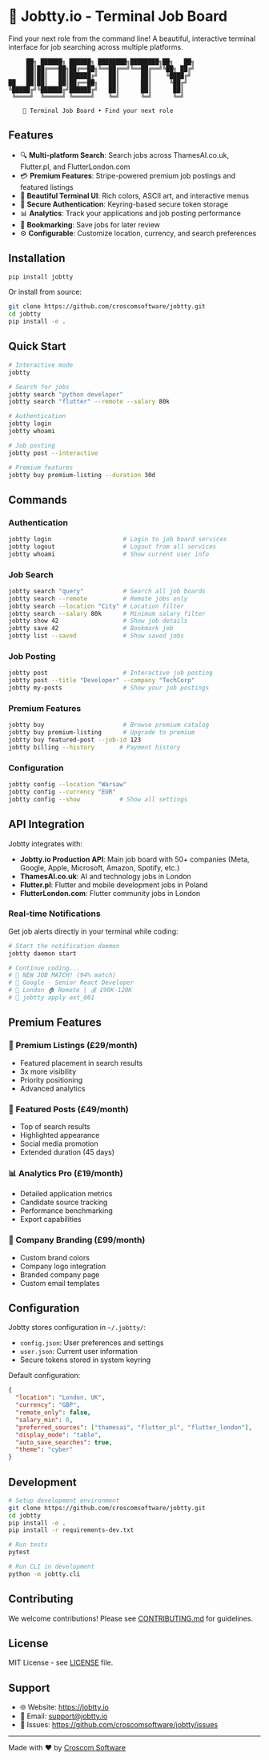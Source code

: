 # 🚀 Jobtty.io - Terminal Job Board

Find your next role from the command line! A beautiful, interactive terminal interface for job searching across multiple platforms.

```
     ██╗ ██████╗ ██████╗ ████████╗████████╗██╗   ██╗
     ██║██╔═══██╗██╔══██╗╚══██╔══╝╚══██╔══╝╚██╗ ██╔╝
     ██║██║   ██║██████╔╝   ██║      ██║    ╚████╔╝ 
██   ██║██║   ██║██╔══██╗   ██║      ██║     ╚██╔╝  
╚█████╔╝╚██████╔╝██████╔╝   ██║      ██║      ██║   
 ╚════╝  ╚═════╝ ╚═════╝    ╚═╝      ╚═╝      ╚═╝   
                                                     
    🚀 Terminal Job Board • Find your next role
```

## Features

- 🔍 **Multi-platform Search**: Search jobs across ThamesAI.co.uk, Flutter.pl, and FlutterLondon.com
- 💳 **Premium Features**: Stripe-powered premium job postings and featured listings
- 🎨 **Beautiful Terminal UI**: Rich colors, ASCII art, and interactive menus
- 🔐 **Secure Authentication**: Keyring-based secure token storage
- 📊 **Analytics**: Track your applications and job posting performance
- 🔖 **Bookmarking**: Save jobs for later review
- ⚙️ **Configurable**: Customize location, currency, and search preferences

## Installation

```bash
pip install jobtty
```

Or install from source:
```bash
git clone https://github.com/croscomsoftware/jobtty.git
cd jobtty
pip install -e .
```

## Quick Start

```bash
# Interactive mode
jobtty

# Search for jobs
jobtty search "python developer"
jobtty search "flutter" --remote --salary 80k

# Authentication
jobtty login
jobtty whoami

# Job posting
jobtty post --interactive

# Premium features
jobtty buy premium-listing --duration 30d
```

## Commands

### Authentication
```bash
jobtty login                    # Login to job board services
jobtty logout                   # Logout from all services
jobtty whoami                   # Show current user info
```

### Job Search
```bash
jobtty search "query"           # Search all job boards
jobtty search --remote          # Remote jobs only
jobtty search --location "City" # Location filter
jobtty search --salary 80k      # Minimum salary filter
jobtty show 42                  # Show job details
jobtty save 42                  # Bookmark job
jobtty list --saved             # Show saved jobs
```

### Job Posting
```bash
jobtty post                     # Interactive job posting
jobtty post --title "Developer" --company "TechCorp"
jobtty my-posts                 # Show your job postings
```

### Premium Features
```bash
jobtty buy                      # Browse premium catalog
jobtty buy premium-listing      # Upgrade to premium
jobtty buy featured-post --job-id 123
jobtty billing --history       # Payment history
```

### Configuration
```bash
jobtty config --location "Warsaw"
jobtty config --currency "EUR"
jobtty config --show           # Show all settings
```

## API Integration

Jobtty integrates with:

- **Jobtty.io Production API**: Main job board with 50+ companies (Meta, Google, Apple, Microsoft, Amazon, Spotify, etc.)
- **ThamesAI.co.uk**: AI and technology jobs in London
- **Flutter.pl**: Flutter and mobile development jobs in Poland  
- **FlutterLondon.com**: Flutter community jobs in London

### Real-time Notifications

Get job alerts directly in your terminal while coding:

```bash
# Start the notification daemon
jobtty daemon start

# Continue coding... 
# 🎯 NEW JOB MATCH! (94% match)
# 🏢 Google - Senior React Developer
# 📍 London 🏠 Remote | 💰 £90K-120K
# 🚀 jobtty apply ext_001
```

## Premium Features

### 💎 Premium Listings (£29/month)
- Featured placement in search results
- 3x more visibility
- Priority positioning
- Advanced analytics

### 🚀 Featured Posts (£49/month)
- Top of search results
- Highlighted appearance
- Social media promotion
- Extended duration (45 days)

### 📊 Analytics Pro (£19/month)
- Detailed application metrics
- Candidate source tracking
- Performance benchmarking
- Export capabilities

### 🎨 Company Branding (£99/month)
- Custom brand colors
- Company logo integration
- Branded company page
- Custom email templates

## Configuration

Jobtty stores configuration in `~/.jobtty/`:
- `config.json`: User preferences and settings
- `user.json`: Current user information
- Secure tokens stored in system keyring

Default configuration:
```json
{
  "location": "London, UK",
  "currency": "GBP", 
  "remote_only": false,
  "salary_min": 0,
  "preferred_sources": ["thamesai", "flutter_pl", "flutter_london"],
  "display_mode": "table",
  "auto_save_searches": true,
  "theme": "cyber"
}
```

## Development

```bash
# Setup development environment
git clone https://github.com/croscomsoftware/jobtty.git
cd jobtty
pip install -e .
pip install -r requirements-dev.txt

# Run tests
pytest

# Run CLI in development
python -m jobtty.cli
```

## Contributing

We welcome contributions! Please see [CONTRIBUTING.md](CONTRIBUTING.md) for guidelines.

## License

MIT License - see [LICENSE](LICENSE) file.

## Support

- 🌐 Website: https://jobtty.io
- 📧 Email: support@jobtty.io
- 🐛 Issues: https://github.com/croscomsoftware/jobtty/issues

---

Made with ❤️ by [Croscom Software](https://croscomsoftware.com)